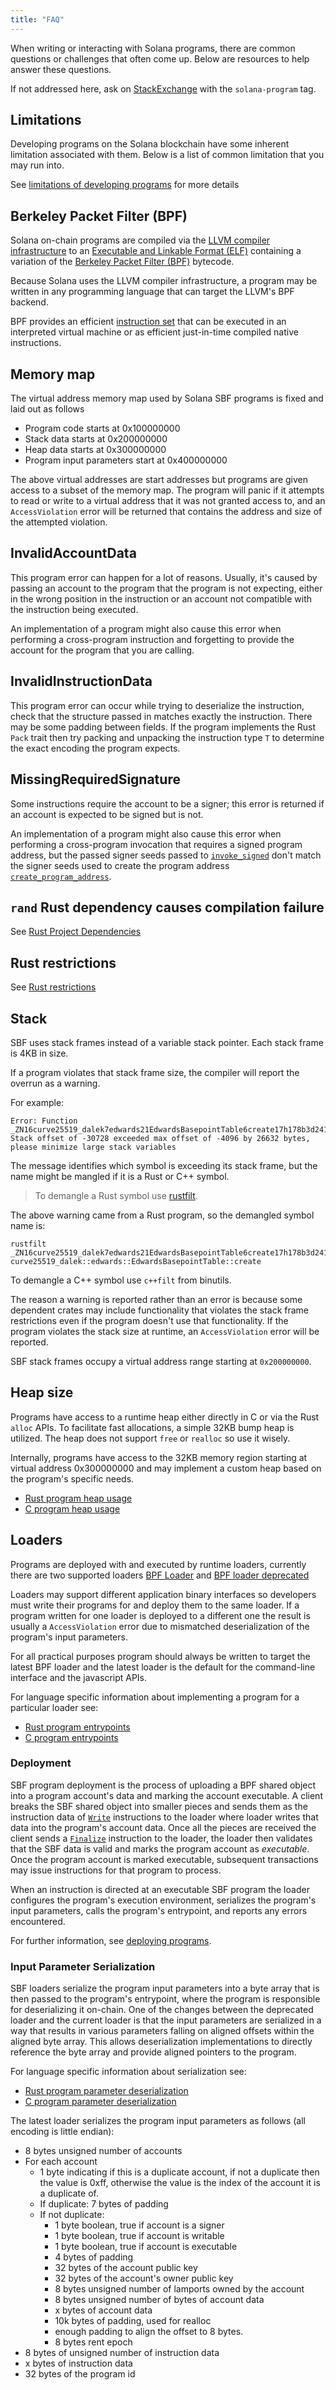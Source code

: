 ```yaml
---
title: "FAQ"
---
```


When writing or interacting with Solana programs, there are common questions or
challenges that often come up. Below are resources to help answer these
questions.

If not addressed here, ask on
[StackExchange](https://solana.stackexchange.com/questions/ask?tags=solana-program)
with the `solana-program` tag.

## Limitations

Developing programs on the Solana blockchain have some inherent limitation
associated with them. Below is a list of common limitation that you may run
into.

See [limitations of developing programs](/docs/programs/limitations.md) for more
details

## Berkeley Packet Filter (BPF)

Solana on-chain programs are compiled via the
[LLVM compiler infrastructure](https://llvm.org/) to an
[Executable and Linkable Format (ELF)](https://en.wikipedia.org/wiki/Executable_and_Linkable_Format)
containing a variation of the
[Berkeley Packet Filter (BPF)](https://en.wikipedia.org/wiki/Berkeley_Packet_Filter)
bytecode.

Because Solana uses the LLVM compiler infrastructure, a program may be written
in any programming language that can target the LLVM's BPF backend.

BPF provides an efficient
[instruction set](https://github.com/iovisor/bpf-docs/blob/master/eBPF.md) that
can be executed in an interpreted virtual machine or as efficient just-in-time
compiled native instructions.

## Memory map

The virtual address memory map used by Solana SBF programs is fixed and laid out
as follows

- Program code starts at 0x100000000
- Stack data starts at 0x200000000
- Heap data starts at 0x300000000
- Program input parameters start at 0x400000000

The above virtual addresses are start addresses but programs are given access to
a subset of the memory map. The program will panic if it attempts to read or
write to a virtual address that it was not granted access to, and an
`AccessViolation` error will be returned that contains the address and size of
the attempted violation.

## InvalidAccountData

This program error can happen for a lot of reasons. Usually, it's caused by
passing an account to the program that the program is not expecting, either in
the wrong position in the instruction or an account not compatible with the
instruction being executed.

An implementation of a program might also cause this error when performing a
cross-program instruction and forgetting to provide the account for the program
that you are calling.

## InvalidInstructionData

This program error can occur while trying to deserialize the instruction, check
that the structure passed in matches exactly the instruction. There may be some
padding between fields. If the program implements the Rust `Pack` trait then try
packing and unpacking the instruction type `T` to determine the exact encoding
the program expects.

## MissingRequiredSignature

Some instructions require the account to be a signer; this error is returned if
an account is expected to be signed but is not.

An implementation of a program might also cause this error when performing a
cross-program invocation that requires a signed program address, but the passed
signer seeds passed to [`invoke_signed`](/docs/core/cpi.md) don't match the
signer seeds used to create the program address
[`create_program_address`](/docs/core/pda#createprogramaddress).

## `rand` Rust dependency causes compilation failure

See
[Rust Project Dependencies](/docs/programs/lang-rust.md#project-dependencies)

## Rust restrictions

See [Rust restrictions](/docs/programs/lang-rust.md#restrictions)

## Stack

SBF uses stack frames instead of a variable stack pointer. Each stack frame is
4KB in size.

If a program violates that stack frame size, the compiler will report the
overrun as a warning.

For example:

```text
Error: Function _ZN16curve25519_dalek7edwards21EdwardsBasepointTable6create17h178b3d2411f7f082E Stack offset of -30728 exceeded max offset of -4096 by 26632 bytes, please minimize large stack variables
```

The message identifies which symbol is exceeding its stack frame, but the name
might be mangled if it is a Rust or C++ symbol.

> To demangle a Rust symbol use [rustfilt](https://github.com/luser/rustfilt).

The above warning came from a Rust program, so the demangled symbol name is:

```shell
rustfilt _ZN16curve25519_dalek7edwards21EdwardsBasepointTable6create17h178b3d2411f7f082E
curve25519_dalek::edwards::EdwardsBasepointTable::create
```

To demangle a C++ symbol use `c++filt` from binutils.

The reason a warning is reported rather than an error is because some dependent
crates may include functionality that violates the stack frame restrictions even
if the program doesn't use that functionality. If the program violates the stack
size at runtime, an `AccessViolation` error will be reported.

SBF stack frames occupy a virtual address range starting at `0x200000000`.

## Heap size

Programs have access to a runtime heap either directly in C or via the Rust
`alloc` APIs. To facilitate fast allocations, a simple 32KB bump heap is
utilized. The heap does not support `free` or `realloc` so use it wisely.

Internally, programs have access to the 32KB memory region starting at virtual
address 0x300000000 and may implement a custom heap based on the program's
specific needs.

- [Rust program heap usage](/docs/programs/lang-rust.md#heap)
- [C program heap usage](/docs/programs/lang-c.md#heap)

## Loaders

Programs are deployed with and executed by runtime loaders, currently there are
two supported loaders
[BPF Loader](https://github.com/solana-labs/solana/blob/7ddf10e602d2ed87a9e3737aa8c32f1db9f909d8/sdk/program/src/bpf_loader.rs#L17)
and
[BPF loader deprecated](https://github.com/solana-labs/solana/blob/7ddf10e602d2ed87a9e3737aa8c32f1db9f909d8/sdk/program/src/bpf_loader_deprecated.rs#L14)

Loaders may support different application binary interfaces so developers must
write their programs for and deploy them to the same loader. If a program
written for one loader is deployed to a different one the result is usually a
`AccessViolation` error due to mismatched deserialization of the program's input
parameters.

For all practical purposes program should always be written to target the latest
BPF loader and the latest loader is the default for the command-line interface
and the javascript APIs.

For language specific information about implementing a program for a particular
loader see:

- [Rust program entrypoints](/docs/programs/lang-rust.md#program-entrypoint)
- [C program entrypoints](/docs/programs/lang-c.md#program-entrypoint)

### Deployment

SBF program deployment is the process of uploading a BPF shared object into a
program account's data and marking the account executable. A client breaks the
SBF shared object into smaller pieces and sends them as the instruction data of
[`Write`](https://github.com/solana-labs/solana/blob/bc7133d7526a041d1aaee807b80922baa89b6f90/sdk/program/src/loader_instruction.rs#L13)
instructions to the loader where loader writes that data into the program's
account data. Once all the pieces are received the client sends a
[`Finalize`](https://github.com/solana-labs/solana/blob/bc7133d7526a041d1aaee807b80922baa89b6f90/sdk/program/src/loader_instruction.rs#L30)
instruction to the loader, the loader then validates that the SBF data is valid
and marks the program account as _executable_. Once the program account is
marked executable, subsequent transactions may issue instructions for that
program to process.

When an instruction is directed at an executable SBF program the loader
configures the program's execution environment, serializes the program's input
parameters, calls the program's entrypoint, and reports any errors encountered.

For further information, see [deploying programs](/docs/programs/deploying.md).

### Input Parameter Serialization

SBF loaders serialize the program input parameters into a byte array that is
then passed to the program's entrypoint, where the program is responsible for
deserializing it on-chain. One of the changes between the deprecated loader and
the current loader is that the input parameters are serialized in a way that
results in various parameters falling on aligned offsets within the aligned byte
array. This allows deserialization implementations to directly reference the
byte array and provide aligned pointers to the program.

For language specific information about serialization see:

- [Rust program parameter deserialization](/docs/programs/lang-rust.md#parameter-deserialization)
- [C program parameter deserialization](/docs/programs/lang-c.md#parameter-deserialization)

The latest loader serializes the program input parameters as follows (all
encoding is little endian):

- 8 bytes unsigned number of accounts
- For each account
  - 1 byte indicating if this is a duplicate account, if not a duplicate then
    the value is 0xff, otherwise the value is the index of the account it is a
    duplicate of.
  - If duplicate: 7 bytes of padding
  - If not duplicate:
    - 1 byte boolean, true if account is a signer
    - 1 byte boolean, true if account is writable
    - 1 byte boolean, true if account is executable
    - 4 bytes of padding
    - 32 bytes of the account public key
    - 32 bytes of the account's owner public key
    - 8 bytes unsigned number of lamports owned by the account
    - 8 bytes unsigned number of bytes of account data
    - x bytes of account data
    - 10k bytes of padding, used for realloc
    - enough padding to align the offset to 8 bytes.
    - 8 bytes rent epoch
- 8 bytes of unsigned number of instruction data
- x bytes of instruction data
- 32 bytes of the program id
